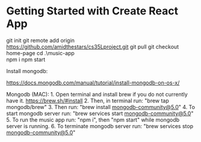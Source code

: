 # Getting Started with Create React App


git init
git remote add origin https://github.com/amidthestars/cs35Lproject.git
git pull
git checkout home-page
cd .\music-app\
npm i
npm start


Install mongodb:

https://docs.mongodb.com/manual/tutorial/install-mongodb-on-os-x/

Mongodb (MAC):
    1. Open terminal and install brew if you do not currently have it. https://brew.sh/#install
    2. Then, in terminal run: "brew tap mongodb/brew"
    3. Then run: "brew install mongodb-community@5.0"
    4. To start mongodb server run: "brew services start mongodb-community@5.0"
    5. To run the music app run: "npm i", then "npm start" while mongodb server is running.
    6. To terminate mongodb server run: "brew services stop mongodb-community@5.0"